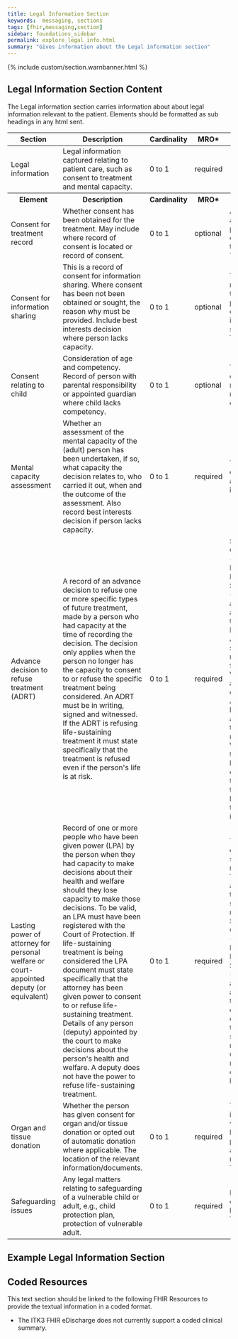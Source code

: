 ```yaml
---
title: Legal Information Section
keywords:  messaging, sections
tags: [fhir,messaging,section]
sidebar: foundations_sidebar
permalink: explore_legal_info.html
summary: "Gives information about the Legal information section"
---
```


{% include custom/section.warnbanner.html %}

## Legal Information Section Content ##
The Legal information section carries information about about legal information relevant to the patient. Elements should be formatted as sub headings in any html sent.

<table style="width:100%;max-width: 100%;">
	<thead>
		<tr>
			<th width="18%">Section</th>
			<th width="30%">Description</th>
			<th width="11%">Cardinality</th>
			<th width="11%">MRO*</th>
			<th width="30%">Values</th>
		</tr>
	</thead>
	<tbody>
		<tr>
			<td>Legal information</td>
			<td>Legal information captured relating to patient care, such as consent to treatment and mental capacity.</td>
			<td>0 to 1</td>
			<td>required</td>
			<td>&nbsp;</td>
		</tr>
		<tr>
			<th>Element</th>
			<th>Description</th>
			<th>Cardinality</th>
			<th>MRO*</th>
			<th>Values</th>
		</tr>
		<tr>
			<td>Consent for treatment record</td>
			<td>Whether consent has been obtained for the treatment. May include where record of consent is located or record of consent.</td>
			<td>0 to 1</td>
			<td>optional</td>
			<td>A statement about the patient's consent to treatment. Text.</td>
		</tr>
		<tr>
			<td>Consent for information sharing</td>
			<td>This is a record of consent for information sharing. Where consent has been not been obtained or sought, the reason why must be provided. Include best interests decision where person lacks capacity.</td>
			<td>0 to 1</td>
			<td>optional</td>
			<td>This is a record of the person's consent to information sharing. Text</td>
		</tr>
		<tr>
			<td>Consent relating to child</td>
			<td>Consideration of age and competency. Record of person with parental responsibility or appointed guardian where child lacks competency.</td>
			<td>0 to 1</td>
			<td>optional</td>
			<td>The consent record relating to a child. Text.</td>
		</tr>
		<tr>
			<td>Mental capacity assessment</td>
			<td>Whether an assessment of the mental capacity of the (adult) person has been undertaken, if so, what capacity the decision relates to, who carried it out, when and the outcome of the assessment. Also record best interests decision if person lacks capacity.</td>
			<td>0 to 1</td>
			<td>required</td>
			<td>The record of the assessment in free text.</td>
		</tr>
		<tr>
			<td>Advance decision to refuse treatment (ADRT)</td>
			<td>A record of an advance decision to refuse one or more specific types of future treatment, made by a person who had capacity at the time of recording the decision. The decision only applies when the person no longer has the capacity to consent to or refuse the specific treatment being considered. An ADRT must be in writing, signed and witnessed. If the ADRT is refusing life-sustaining treatment it must state specifically that the treatment is refused even if the person's life is at risk.</td>
			<td>0 to 1</td>
			<td>required</td>
			<td>SNOMED CT codes (see National Information Standard (SCCI1580) and associated text. Location of ADRT should be recorded as free text. Where available a copy of the ADRT may be appended to the record. Where there has been a change in the ADRT this should be noted in the record in free text.</td>
		</tr>
		<tr>
			<td>Lasting power of attorney  for personal welfare  or court-appointed deputy (or equivalent)</td>
			<td>Record of one or more people who have been given power (LPA) by the person when they had capacity to make decisions about their health and welfare should they lose capacity to make those decisions. To be valid, an LPA must have been registered with the Court of Protection. If life-sustaining treatment is being considered the LPA document must state specifically that the attorney has been given power to consent to or refuse life-sustaining treatment. Details of any person (deputy) appointed by the court to make decisions about the person's health and welfare. A deputy does not have the power to refuse life-sustaining treatment.</td>
			<td>0 to 1</td>
			<td>required</td>
			<td>The name of the LPA should be recorded. The authority of the LPA should be recorded as SNOMED CT codes (see National Information Standard (SCCI1580) and associated text. The contact details of the LPA should be recorded under the relevant contacts heading.</td>
		</tr>
		<tr>
			<td>Organ and tissue donation</td>
			<td>Whether the person has given consent for organ and/or tissue donation or opted out of automatic donation where applicable. The location of the relevant information/documents.</td>
			<td>0 to 1</td>
			<td>required</td>
			<td>This is information volunteered by the patient and/or relatives. Text</td>
		</tr>
		<tr>
			<td>Safeguarding issues</td>
			<td>Any legal matters relating to safeguarding of a vulnerable child or adult, e.g., child protection plan, protection of vulnerable adult.</td>
			<td>0 to 1</td>
			<td>required</td>
			<td>Information obtained locally. Text.</td>
		</tr>
	</tbody>
</table>

## Example Legal Information Section ##

<script src="https://gist.github.com/IOPS-DEV/407d219b7bcc5f70343690974d11e6b5.js"></script>

## Coded Resources ##

This text section should be linked to the following FHIR Resources to provide the textual information in a coded format.

- The ITK3 FHIR eDischarge does not currently support a coded clinical summary.






